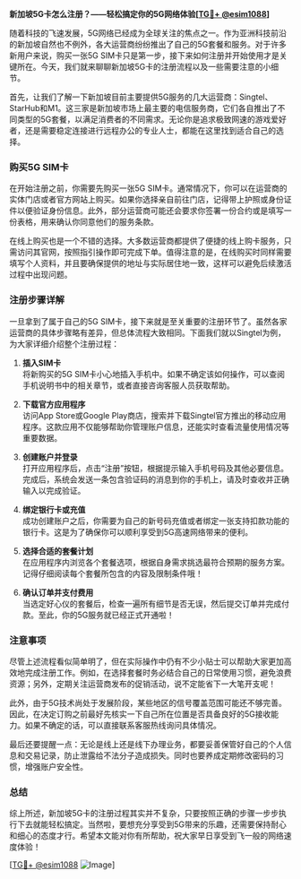 **新加坡5G卡怎么注册？——轻松搞定你的5G网络体验[[TG💪+ @esim1088](https://t.me/s/esim1088)]**

随着科技的飞速发展，5G网络已经成为全球关注的焦点之一。作为亚洲科技前沿的新加坡自然也不例外，各大运营商纷纷推出了自己的5G套餐和服务。对于许多新用户来说，购买一张5G SIM卡只是第一步，接下来如何注册并开始使用才是关键所在。今天，我们就来聊聊新加坡5G卡的注册流程以及一些需要注意的小细节。

首先，让我们了解一下新加坡目前主要提供5G服务的几大运营商：Singtel、StarHub和M1。这三家是新加坡市场上最主要的电信服务商，它们各自推出了不同类型的5G套餐，以满足消费者的不同需求。无论你是追求极致网速的游戏爱好者，还是需要稳定连接进行远程办公的专业人士，都能在这里找到适合自己的选择。

### 购买5G SIM卡

在开始注册之前，你需要先购买一张5G SIM卡。通常情况下，你可以在运营商的实体门店或者官方网站上购买。如果你选择亲自前往门店，记得带上护照或身份证件以便验证身份信息。此外，部分运营商可能还会要求你签署一份合约或是填写一份表格，用来确认你同意他们的服务条款。

在线上购买也是一个不错的选择。大多数运营商都提供了便捷的线上购卡服务，只需访问其官网，按照指引操作即可完成下单。值得注意的是，在线购买时同样需要填写个人资料，并且要确保提供的地址与实际居住地一致，这样可以避免后续激活过程中出现问题。

### 注册步骤详解

一旦拿到了属于自己的5G SIM卡，接下来就是至关重要的注册环节了。虽然各家运营商的具体步骤略有差异，但总体流程大致相同。下面我们就以Singtel为例，为大家详细介绍整个注册过程：

1. **插入SIM卡**  
   将新购买的5G SIM卡小心地插入手机中。如果不确定该如何操作，可以查阅手机说明书中的相关章节，或者直接咨询客服人员获取帮助。

2. **下载官方应用程序**  
   访问App Store或Google Play商店，搜索并下载Singtel官方推出的移动应用程序。这款应用不仅能够帮助你管理账户信息，还能实时查看流量使用情况等重要数据。

3. **创建账户并登录**  
   打开应用程序后，点击“注册”按钮，根据提示输入手机号码及其他必要信息。完成后，系统会发送一条包含验证码的消息到你的手机上，请及时查收并正确输入以完成验证。

4. **绑定银行卡或充值**  
   成功创建账户之后，你需要为自己的新号码充值或者绑定一张支持扣款功能的银行卡。这是为了确保你可以顺利享受到5G高速网络带来的便利。

5. **选择合适的套餐计划**  
   在应用程序内浏览各个套餐选项，根据自身需求挑选最符合预期的服务方案。记得仔细阅读每个套餐所包含的内容及限制条件哦！

6. **确认订单并支付费用**  
   当选定好心仪的套餐后，检查一遍所有细节是否无误，然后提交订单并完成付款。至此，你的5G服务就已经正式开通啦！

### 注意事项

尽管上述流程看似简单明了，但在实际操作中仍有不少小贴士可以帮助大家更加高效地完成注册工作。例如，在选择套餐时务必结合自己的日常使用习惯，避免浪费资源；另外，定期关注运营商发布的促销活动，说不定能省下一大笔开支呢！

此外，由于5G技术尚处于发展阶段，某些地区的信号覆盖范围可能还不够完善。因此，在决定订购之前最好先核实一下自己所在位置是否具备良好的5G接收能力。如果不确定的话，可以直接联系客服热线询问具体情况。

最后还要提醒一点：无论是线上还是线下办理业务，都要妥善保管好自己的个人信息和交易记录，防止泄露给不法分子造成损失。同时也要养成定期修改密码的习惯，增强账户安全性。

### 总结

综上所述，新加坡5G卡的注册过程其实并不复杂，只要按照正确的步骤一步步执行下去就能轻松搞定。当然啦，要想充分享受到5G带来的乐趣，还需要保持耐心和细心的态度才行。希望本文能对你有所帮助，祝大家早日享受到飞一般的网络速度体验！

[[TG💪+ @esim1088](https://t.me/s/esim1088) ![Image](https://i.postimg.cc/4NQfJmqS/Snipaste-2025-05-13-00-14-12.png)]